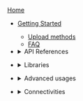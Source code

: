 [Home](https://github.com/stm32duino/wiki/wiki)

* [Getting Started](https://github.com/stm32duino/wiki/wiki/Getting-Started)
  * [Upload methods](https://github.com/stm32duino/wiki/wiki/Upload-methods)
  * [FAQ](https://github.com/stm32duino/wiki/wiki/FAQ)
* <details>
  <summary>API References</summary>

    * [Core](https://github.com/stm32duino/wiki/wiki/API#core)
      * [Core version](https://github.com/stm32duino/wiki/wiki/API#core-version)
      * [Core Callback](https://github.com/stm32duino/wiki/wiki/API#core-callback)
    * [Wiring](https://github.com/stm32duino/wiki/wiki/API#wiring)
      * [Analog](https://github.com/stm32duino/wiki/wiki/API#analog)
      * [HardwareSerial](https://github.com/stm32duino/wiki/wiki/API#hardwareserial)
      * [HardwareTimer](https://github.com/stm32duino/wiki/wiki/HardwareTimer-library)
    * [Built-In Library](https://github.com/stm32duino/wiki/wiki/API#built-in-library)
      * [SPI](https://github.com/stm32duino/wiki/wiki/API#spi)
      * [I2C](https://github.com/stm32duino/wiki/wiki/API#i2C)
      * [CMSIS DSP](https://github.com/stm32duino/wiki/wiki/API#cmsis-dsp)
      * [EEPROM emulation](https://github.com/stm32duino/wiki/wiki/API#EEPROM-Emulation)
      * [Servo](https://github.com/stm32duino/wiki/wiki/Servo-library)
    * [Other](https://github.com/stm32duino/wiki/wiki/API#other)
      * [Remembering variables across resets](https://github.com/stm32duino/wiki/wiki/API#Remembering-variables-across-resets)

</details>

* <details>
  <summary>Libraries</summary>

  * [Introduction](https://github.com/stm32duino/wiki/wiki/Libraries)
  * [Built-in (delivered with the core package)](https://github.com/stm32duino/wiki/wiki/Libraries#built-in-delivered-with-the-core-package)
  * [Dedicated](https://github.com/stm32duino/wiki/wiki/Libraries#dedicated)
  * [Expansion boards](https://github.com/stm32duino/wiki/wiki/Libraries#expansion-boards)
  * [Official from Arduino](https://github.com/stm32duino/wiki/wiki/Libraries#official-from-arduino)
  * [Third party](https://github.com/stm32duino/wiki/wiki/Libraries#third-party)
</details>

* <details>
  <summary>Advanced usages</summary>

  * Contributing
    * [Add a new variant (board)](https://github.com/stm32duino/wiki/wiki/Add-a-new-variant-%28board%29)
    * [Using git repository](https://github.com/stm32duino/wiki/wiki/Using-git-repository)
    * [Astyle](https://github.com/stm32duino/wiki/wiki/Astyle)
  * Customization
    * [Definitions](https://github.com/stm32duino/wiki/wiki/Custom-definitions)
    * [Build options (build_opt.h)](https://github.com/stm32duino/wiki/wiki/Customize-build-options-using-build_opt.h)
    * [HAL module configuration](https://github.com/stm32duino/wiki/wiki/HAL-configuration)
    * [Board support based on a core](https://github.com/stm32duino/wiki/wiki/Custom-board-based-on-a-core)
  * [How to debug](https://github.com/stm32duino/wiki/wiki/How-to-debug)
  * [PlatformIO](https://github.com/stm32duino/wiki/wiki/PlatformIO)
  * [CMake support](./CMake_presentation)
</details>

* <details>
  <summary>Connectivities</summary>

    * [BLE](https://github.com/stm32duino/wiki/wiki/stm32duinoble)
    * [LoRa](https://github.com/stm32duino/wiki/wiki/lora)

</details>

